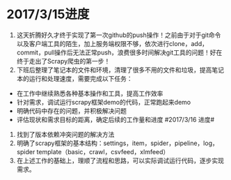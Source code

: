 # 2017/3/15进度 #

1. 这天折腾好久才终于实现了第一次github的push操作！之前由于对于git命令以及客户端工具的陌生，加上服务端权限不够，依次进行clone，add，commit，pull操作后无法正常push，浪费很多时间解决git工具的问题！好在终于走出了Scrapy爬虫的第一步！
2. 下班后整理了笔记本的文件和环境，清理了很多不用的文件和垃圾，提高笔记本的运行和处理速度，需要完成以下任务：
* 在工作中继续熟悉各种基本操作和工具，提高工作效率
* 针对需求，调试运行scrapy框架demo的代码，正常跑起来demo
* 明确代码中存在的问题，并积极解决问题
* 评估现状和需求目标的距离，确定后续的工作量和进度
#2017/3/16 进度#
1. 找到了版本依赖冲突问题的解决方法
2. 明确了scrapy框架的基本结构：settings，item，spider，pipeline，log，spider template（basic，crawl，csvfeed，xlmfeed）
3. 在上述工作的基础上，理顺了流程和思路，可以实际调试运行代码，逐步实现需求。
